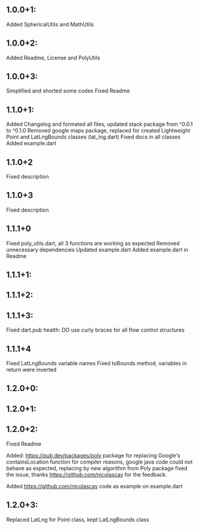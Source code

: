 ## 1.0.0+1:
Added SphericalUtils and MathUtils

## 1.0.0+2:
Added Readme, License and PolyUtils

## 1.0.0+3:
Simplified and shorted some codes
Fixed Readme

## 1.1.0+1:
Added Changelog and formated all files, updated stack package from ^0.0.1 to ^0.1.0
Removed google maps package, replaced for created Lightweight Point and LatLngBounds classes (lat_lng.dart)
Fixed docs in all classes
Added example.dart

## 1.1.0+2
Fixed description

## 1.1.0+3
Fixed description

## 1.1.1+0
Fixed poly_utils.dart, all 3 functions are working as expected
Removed unnecessary dependencies
Updated example.dart
Added example.dart in Readme

## 1.1.1+1:
## 1.1.1+2:
## 1.1.1+3:
Fixed dart.pub health:
DO use curly braces for all flow control structures

## 1.1.1+4
Fixed LatLngBounds variable names
Fixed toBounds method, variables in return were inverted

## 1.2.0+0:
## 1.2.0+1:
## 1.2.0+2:
Fixed Readme

Added: https://pub.dev/packages/poly package for replacing Google's containsLocation function for compiler reasons, google java code could not behave as expected, replacing by new algorithm from Poly package fixed the issue, thanks https://github.com/nicolascav for the feedback.

Added https://github.com/nicolascav code as example on example.dart

## 1.2.0+3:
Replaced LatLng for Point class, kept LatLngBounds class